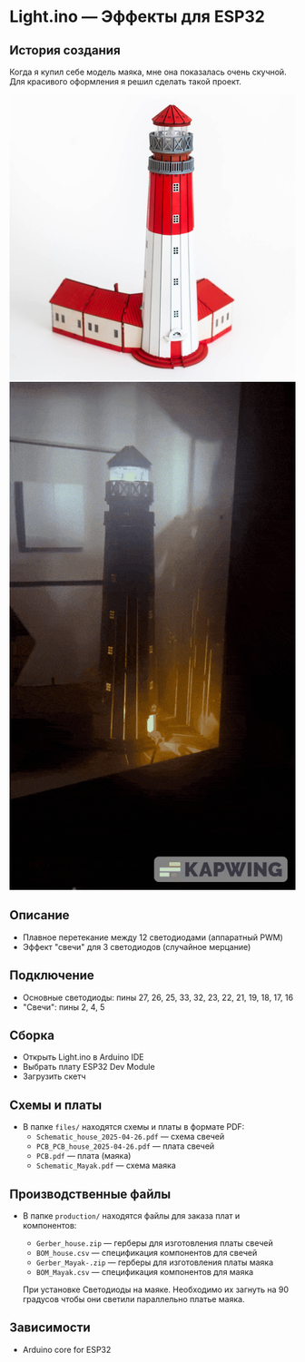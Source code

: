# Light.ino — Эффекты для ESP32

## История создания
Когда я купил себе модель маяка, мне она показалась очень скучной. Для красивого оформления я решил сделать такой проект.

![Модель маяка до модификации](files/sbornyy_mayak_baltiyskiy.jpg)
![Модель маяка после модификации](files/img.gif)

## Описание
- Плавное перетекание между 12 светодиодами (аппаратный PWM)
- Эффект "свечи" для 3 светодиодов (случайное мерцание)

## Подключение
- Основные светодиоды: пины 27, 26, 25, 33, 32, 23, 22, 21, 19, 18, 17, 16
- "Свечи": пины 2, 4, 5

## Сборка
- Открыть Light.ino в Arduino IDE
- Выбрать плату ESP32 Dev Module
- Загрузить скетч

## Схемы и платы
- В папке `files/` находятся схемы и платы в формате PDF:
  - `Schematic_house_2025-04-26.pdf` — схема свечей
  - `PCB_PCB_house_2025-04-26.pdf` — плата свечей
  - `PCB.pdf` — плата (маяка)
  - `Schematic_Mayak.pdf` — схема маяка

## Производственные файлы
- В папке `production/` находятся файлы для заказа плат и компонентов:
  - `Gerber_house.zip` — герберы для изготовления платы свечей
  - `BOM_house.csv` — спецификация компонентов для свечей
  - `Gerber_Mayak-.zip` — герберы для изготовления платы маяка
  - `BOM_Mayak.csv` — спецификация компонентов для маяка

  При установке Светодиоды на маяке. Необходимо их загнуть на 90 градусов чтобы они светили параллельно платье маяка. 

## Зависимости
- Arduino core for ESP32 
